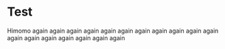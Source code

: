 # Test
Himomo again
again
again
again
again
again
again
again
again
again
again
again
again
again
again
again
again
again
